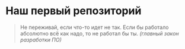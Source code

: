 # Наш первый репозиторий  
  
> Не переживай, если что-то идет не так.
> Если бы работало абсолютно всё как надо, то не работал бы ты.
> *(главный закон разработки ПО)*

